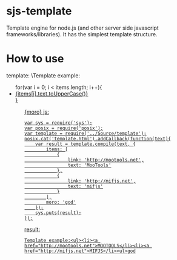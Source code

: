 sjs-template
============
Template engine for node.js (and other server side javascript frameworks/libraries). It has the simplest template structure.

How to use
==========

template:
	\Template example:
	<ul>
		for(var i = 0; i < items.length; i++){
			<li><a href="{items[i].link}">{items[i].text.toUpperCase()}</li>
		}
	<ul>
	{moro}
js:

	var sys = require('sys');
	var posix = require('posix');
	var template = require('../Source/template');
	posix.cat('template.html').addCallback(function(text){
		var result = template.compile(text, {
			items: [
				{
					link: 'http://mootools.net',
					text: 'MooTools'
				},
				{
					link: 'http://mifjs.net',
					text: 'mifjs'
				}
			],
			moro: 'god'
		});
		sys.puts(result);
	});
	
result:

	Template example:<ul><li><a href="http://mootools.net">MOOTOOLS</li><li><a href="http://mifjs.net">MIFJS</li><ul>god